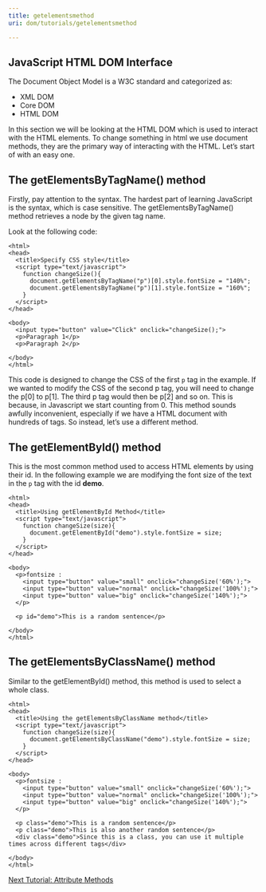 ```yaml
---
title: getelementsmethod
uri: dom/tutorials/getelementsmethod

---
```

## JavaScript HTML DOM Interface

The Document Object Model is a W3C standard and categorized as:

-   XML DOM
-   Core DOM
-   HTML DOM

In this section we will be looking at the HTML DOM which is used to interact with the HTML elements. To change something in html we use document methods, they are the primary way of interacting with the HTML. Let’s start of with an easy one.

## The getElementsByTagName() method

Firstly, pay attention to the syntax. The hardest part of learning JavaScript is the syntax, which is case sensitive. The getElementsByTagName() method retrieves a node by the given tag name.

Look at the following code:

``` {.html}
<html>
<head>
  <title>Specify CSS style</title>
  <script type="text/javascript">
    function changeSize(){
      document.getElementsByTagName("p")[0].style.fontSize = "140%";
      document.getElementsByTagName("p")[1].style.fontSize = "160%";
    }
  </script>
</head>

<body>
  <input type="button" value="Click" onclick="changeSize();">
  <p>Paragraph 1</p>
  <p>Paragraph 2</p>

</body>
</html>
```

 This code is designed to change the CSS of the first `p` tag in the example. If we wanted to modify the CSS of the second p tag, you will need to change the p[0] to p[1]. The third p tag would then be p[2] and so on. This is because, in Javascript we start counting from 0. This method sounds awfully inconvenient, especially if we have a HTML document with hundreds of tags. So instead, let’s use a different method.

## The getElementById() method

This is the most common method used to access HTML elements by using their id. In the following example we are modifying the font size of the text in the `p` tag with the id **demo**.

``` {.html}
<html>
<head>
  <title>Using getElementById Method</title>
  <script type="text/javascript">
    function changeSize(size){
      document.getElementById("demo").style.fontSize = size;
    }
  </script>
</head>

<body>
  <p>fontsize :
    <input type="button" value="small" onclick="changeSize('60%');">
    <input type="button" value="normal" onclick="changeSize('100%');">
    <input type="button" value="big" onclick="changeSize('140%');">
  </p>

  <p id="demo">This is a random sentence</p>

</body>
</html>
```

## The getElementsByClassName() method

Similar to the getElementById() method, this method is used to select a whole class.

``` {.html}
<html>
<head>
  <title>Using the getElementsByClassName method</title>
  <script type="text/javascript">
    function changeSize(size){
      document.getElementsByClassName("demo").style.fontSize = size;
    }
  </script>
</head>

<body>
  <p>fontsize :
    <input type="button" value="small" onclick="changeSize('60%');">
    <input type="button" value="normal" onclick="changeSize('100%');">
    <input type="button" value="big" onclick="changeSize('140%');">
  </p>

  <p class="demo">This is a random sentence</p>
  <p class="demo">This is also another random sentence</p>
  <div class="demo">Since this is a class, you can use it multiple times across different tags</div>

</body>
</html>
```

[Next Tutorial: Attribute Methods](/dom/tutorials/attribute_methods)